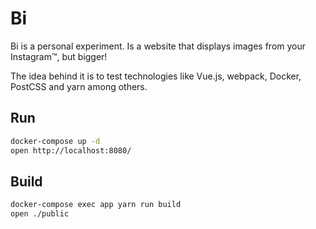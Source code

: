# Bi

Bi is a personal experiment. Is a website that displays images from your Instagram™, but bigger!

The idea behind it is to test technologies like Vue.js, webpack, Docker, PostCSS and yarn among others.

## Run

```bash
docker-compose up -d
open http://localhost:8080/
```

## Build

```bash
docker-compose exec app yarn run build
open ./public
```